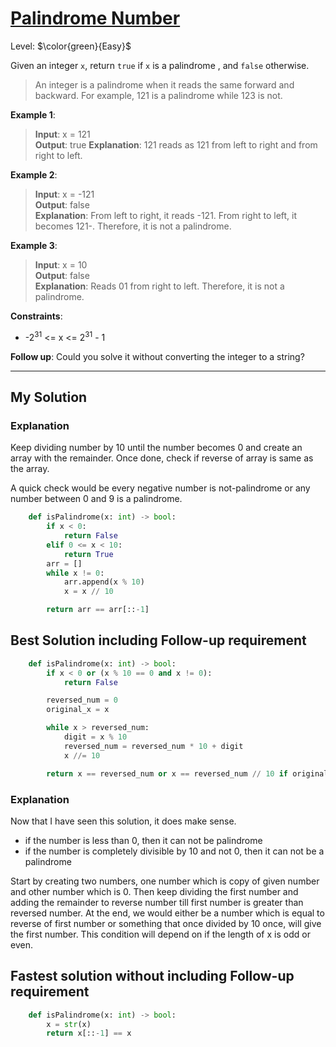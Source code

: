 # [Palindrome Number](https://leetcode.com/problems/palindrome-number/)

Level: $\color{green}{Easy}$

Given an integer `x`, return `true` if `x` is a palindrome , and `false` otherwise.

> An integer is a palindrome when it reads the same forward and backward. For example, 121 is a palindrome while 123 is not.

__Example 1__:
> __Input__: x = 121</br>
> __Output__: true
> __Explanation__: 121 reads as 121 from left to right and from right to left.

__Example 2__:
> __Input__: x = -121</br>
> __Output__: false</br>
> __Explanation__: From left to right, it reads -121. From right to left, it becomes 121-. Therefore, it is not a palindrome.

__Example 3__:
> __Input__: x = 10</br>
> __Output__: false</br>
> __Explanation__: Reads 01 from right to left. Therefore, it is not a palindrome.

__Constraints__:
- -2<sup>31</sup> <= x <= 2<sup>31</sup> - 1

__Follow up__: Could you solve it without converting the integer to a string?

***
## My Solution

### Explanation

Keep dividing number by 10 until the number becomes 0 and create an array with the remainder. Once done, check if reverse of array is same as the array.

A quick check would be every negative number is not-palindrome or any number between 0 and 9 is a palindrome.

```python
    def isPalindrome(x: int) -> bool:
        if x < 0:
            return False
        elif 0 <= x < 10:
            return True
        arr = []
        while x != 0:
            arr.append(x % 10)
            x = x // 10

        return arr == arr[::-1]
```

## Best Solution including Follow-up requirement
```python
    def isPalindrome(x: int) -> bool:
        if x < 0 or (x % 10 == 0 and x != 0):
            return False

        reversed_num = 0
        original_x = x

        while x > reversed_num:
            digit = x % 10
            reversed_num = reversed_num * 10 + digit
            x //= 10

        return x == reversed_num or x == reversed_num // 10 if original_x >= 0 else False
```
### Explanation
Now that I have seen this solution, it does make sense.
- if the number is less than 0, then it can not be palindrome
- if the number is completely divisible by 10 and not 0, then it can not be a palindrome

Start by creating two numbers, one number which is copy of given number and other number which is 0. Then keep dividing the first number and adding the remainder to reverse number till first number is greater than reversed number. At the end, we would either be a number which is equal to reverse of first number or something that once divided by 10 once, will give the first number. This condition will depend on if the length of x is odd or even.

## Fastest solution without including Follow-up requirement
```python
    def isPalindrome(x: int) -> bool:
        x = str(x)
        return x[::-1] == x
```
